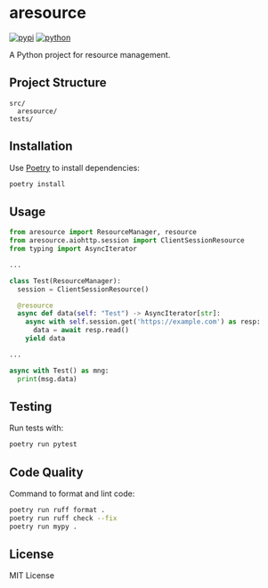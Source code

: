 # aresource

[![pypi](https://img.shields.io/pypi/v/aresource)](https://pypi.org/project/aresource/)
[![python](https://img.shields.io/pypi/pyversions/aresource.svg)](https://pypi.org/project/aresource/)

A Python project for resource management.

## Project Structure

```
src/
  aresource/
tests/
```

## Installation

Use [Poetry](https://python-poetry.org/) to install dependencies:

```sh
poetry install
```

## Usage



```python
from aresource import ResourceManager, resource
from aresource.aiohttp.session import ClientSessionResource
from typing import AsyncIterator

...

class Test(ResourceManager):
  session = ClientSessionResource()

  @resource
  async def data(self: "Test") -> AsyncIterator[str]:
    async with self.session.get('https://example.com') as resp:
      data = await resp.read()
    yield data

...

async with Test() as mng:
  print(msg.data)
```

## Testing

Run tests with:

```sh
poetry run pytest
```

## Code Quality

Command to format and lint code:

```sh
poetry run ruff format .
poetry run ruff check --fix
poetry run mypy .

```

## License

MIT License
